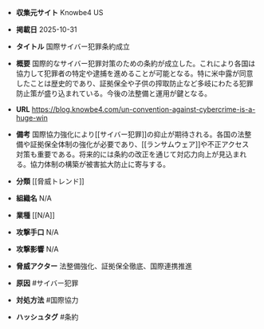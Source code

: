 - **収集元サイト**
Knowbe4 US

- **掲載日**
2025-10-31

- **タイトル**
国際サイバー犯罪条約成立

- **概要**
国際的なサイバー犯罪対策のための条約が成立した。これにより各国は協力して犯罪者の特定や逮捕を進めることが可能となる。特に米中露が同意したことは歴史的であり、証拠保全や子供の搾取防止など多岐にわたる犯罪防止策が盛り込まれている。今後の法整備と運用が鍵となる。

- **URL**
https://blog.knowbe4.com/un-convention-against-cybercrime-is-a-huge-win

- **備考**
国際協力強化により[[サイバー犯罪]]の抑止が期待される。各国の法整備や証拠保全体制の強化が必要であり、[[ランサムウェア]]や不正アクセス対策も重要である。将来的には条約の改正を通じて対応力向上が見込まれる。協力体制の構築が被害拡大防止に寄与する。

- **分類**
[[脅威トレンド]]

- **組織名**
N/A

- **業種**
[[N/A]]

- **攻撃手口**
N/A

- **攻撃影響**
N/A

- **脅威アクター**
法整備強化、証拠保全徹底、国際連携推進

- **原因**
#サイバー犯罪

- **対処方法**
#国際協力

- **ハッシュタグ**
#条約
